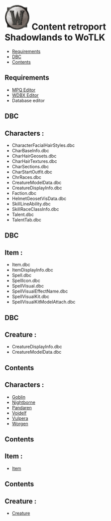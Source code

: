 # ![logo](assets/images/WS.png) Content retroport Shadowlands to WoTLK

* [Requirements](#requirements)
* [DBC](#dbc)
* [Contents](#contents)

## Requirements
+ [MPQ Editor](http://www.zezula.net/en/mpq/download.html)
+ [WDBX Editor](https://github.com/WowDevTools/WDBXEditor/releases)
+ Database editor
## DBC

## Characters :
+ CharacterFacialHairStyles.dbc
+ CharBaseInfo.dbc
+ CharHairGeosets.dbc
+ CharHairTextures.dbc
+ CharSections.dbc
+ CharStartOutfit.dbc
+ ChrRaces.dbc
+ CreatureModelData.dbc
+ CreatureDisplayInfo.dbc
+ Faction.dbc
+ HelmetGeosetVisData.dbc
+ SkillLineAbility.dbc
+ SkillRaceClassInfo.dbc
+ Talent.dbc
+ TalentTab.dbc

## DBC

## Item :
+ Item.dbc
+ ItemDisplayInfo.dbc
+ Spell.dbc
+ SpellIcon.dbc
+ SpellVisual.dbc
+ SpellVisualEffectName.dbc
+ SpellVisualKit.dbc
+ SpellVisualKitModelAttach.dbc

## DBC

## Creature :
+ CreatureDisplayInfo.dbc
+ CreatureModelData.dbc

## Contents

## Characters :
+ [Goblin](https://github.com/Nehyren/Nehyren/tree/main/Character/Goblin)
+ [Nightborne](https://github.com/Nehyren/Nehyren/tree/main/Character/Nightborne)
+ [Pandaren](https://github.com/Nehyren/Nehyren/tree/main/Character/Pandaren)
+ [Voidelf](https://github.com/Nehyren/Nehyren/tree/main/Character/Voidelf)
+ [Vulpera](https://github.com/Nehyren/Nehyren/tree/main/Character/Vulpera)
+ [Worgen](https://github.com/Nehyren/Nehyren/tree/main/Character/Worgen)

## Contents

## Item :
+ [Item](https://github.com/Nehyren/Nehyren/tree/main/ITEM)

## Contents

## Creature :
+ [Creature](https://github.com/Nehyren/Nehyren/tree/main/Creature)
